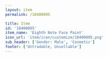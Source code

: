 ```yaml
---
layout: item
permalink: /10400095

title: Item
id: '10400095'
item_name: 'Eighth Note Face Paint'
icon_url: 'item/icon/customize/10400095.png'
sub_header: ['Gender: Male', 'Cosmetic']
footer: ['Untradable, Unsellable']
---
```

